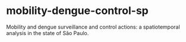 # mobility-dengue-control-sp
Mobility and dengue surveillance and control actions: a spatiotemporal analysis in the state of São Paulo.
